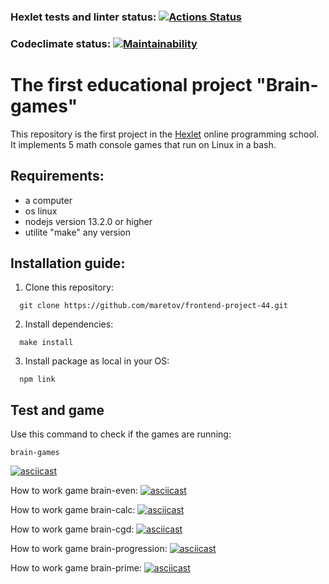 ### Hexlet tests and linter status: [![Actions Status](https://github.com/maretov/frontend-project-44/workflows/hexlet-check/badge.svg)](https://github.com/maretov/frontend-project-44/actions) 
### Codeclimate status: [![Maintainability](https://api.codeclimate.com/v1/badges/f33d4e0a4673df93a057/maintainability)](https://codeclimate.com/github/maretov/frontend-project-44/maintainability)

# The first educational project "Brain-games"
This repository is the first project in the [Hexlet](hexlet.io) online programming school. It implements 5 math console games that run on Linux in a bash.

## Requirements:
- a computer
- os linux
- nodejs version 13.2.0 or higher
- utilite "make" any version 

## Installation guide:
1) Clone this repository:
```
  git clone https://github.com/maretov/frontend-project-44.git
```
2) Install dependencies:
```
  make install
```
3) Install package as local in your OS:
```
  npm link
```
## Test and game
Use this command to check if the games are running:
```
brain-games
```
[![asciicast](https://asciinema.org/a/VOQoYvnW8uDKerv18HRpEaauN.svg)](https://asciinema.org/a/VOQoYvnW8uDKerv18HRpEaauN)

How to work game brain-even:
[![asciicast](https://asciinema.org/a/1px3DGYpzW8xZ5cosZgFGOi3c.svg)](https://asciinema.org/a/1px3DGYpzW8xZ5cosZgFGOi3c)

How to work game brain-calc:
[![asciicast](https://asciinema.org/a/76i3vQU0nbV1uNJKFC1vukg9Q.svg)](https://asciinema.org/a/76i3vQU0nbV1uNJKFC1vukg9Q)

How to work game brain-cgd:
[![asciicast](https://asciinema.org/a/tQgHr310sKBxhEoDP7IFHal6j.svg)](https://asciinema.org/a/tQgHr310sKBxhEoDP7IFHal6j)

How to work game brain-progression:
[![asciicast](https://asciinema.org/a/Vb7jd2Mf0NLGyPY3NZ9OehscC.svg)](https://asciinema.org/a/Vb7jd2Mf0NLGyPY3NZ9OehscC)

How to work game brain-prime:
[![asciicast](https://asciinema.org/a/GSAMZG5FEJpj8M48JpJUpwbXE.svg)](https://asciinema.org/a/GSAMZG5FEJpj8M48JpJUpwbXEC)
